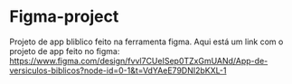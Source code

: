 # Figma-project

Projeto de app bliblico feito na ferramenta figma.
Aqui está um link com o projeto de app feito no figma: https://www.figma.com/design/fvvl7CUeISep0TZxGmUANd/App-de-versiculos-biblicos?node-id=0-1&t=VdYAeE79DNI2bKXL-1
